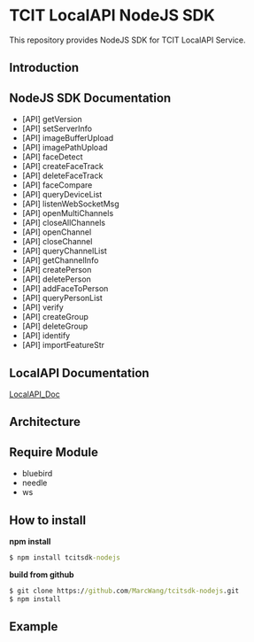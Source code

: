 # TCIT LocalAPI NodeJS SDK
This repository provides NodeJS SDK for TCIT LocalAPI Service.

## Introduction

## NodeJS SDK Documentation

- [API] getVersion
- [API] setServerInfo
- [API] imageBufferUpload
- [API] imagePathUpload
- [API] faceDetect
- [API] createFaceTrack
- [API] deleteFaceTrack
- [API] faceCompare
- [API] queryDeviceList
- [API] listenWebSocketMsg
- [API] openMultiChannels
- [API] closeAllChannels
- [API] openChannel
- [API] closeChannel
- [API] queryChannelList
- [API] getChannelInfo
- [API] createPerson
- [API] deletePerson
- [API] addFaceToPerson
- [API] queryPersonList
- [API] verify
- [API] createGroup
- [API] deleteGroup
- [API] identify
- [API] importFeatureStr

## LocalAPI Documentation

[LocalAPI_Doc](https://tcit.gitbooks.io/localapi/content/api_doc.html)

## Architecture

## Require Module
- bluebird
- needle
- ws


## How to install

**npm install**
```bat
$ npm install tcitsdk-nodejs
```

**build from github**
```bat
$ git clone https://github.com/MarcWang/tcitsdk-nodejs.git
$ npm install
```

## Example

